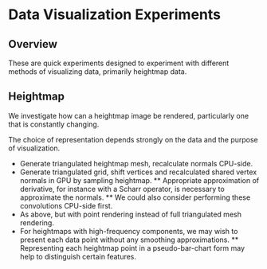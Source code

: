 # Data Visualization Experiments

## Overview

These are quick experiments designed to experiment with different methods of visualizing data, primarily heightmap data.

## Heightmap

We investigate how can a heightmap image be rendered, particularly one that is constantly changing.

The choice of representation depends strongly on the data and the purpose of visualization. 

* Generate triangulated heightmap mesh, recalculate normals CPU-side.
* Generate triangulated grid, shift vertices and recalculated shared vertex normals in GPU by sampling heightmap.
** Appropriate approximation of derivative, for instance with a Scharr operator, is necessary to approximate the normals.
** We could also consider performing these convolutions CPU-side first.
* As above, but with point rendering instead of full triangulated mesh rendering.
* For heightmaps with high-frequency components, we may wish to present each data point without any smoothing approximations.
** Representing each heightmap point in a pseudo-bar-chart form may help to distinguish certain features.
